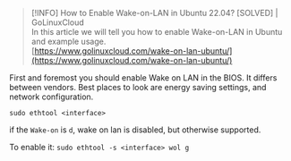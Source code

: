 > [!INFO] How to Enable Wake-on-LAN in Ubuntu 22.04? [SOLVED] | GoLinuxCloud  
> In this article we will tell you how to enable Wake-on-LAN in Ubuntu and example usage.  
> [https://www.golinuxcloud.com/wake-on-lan-ubuntu/](https://www.golinuxcloud.com/wake-on-lan-ubuntu/)  

First and foremost you should enable Wake on LAN in the BIOS. It differs between vendors. Best places to look are energy saving settings, and network configuration.

`sudo ethtool <interface>`

if the `Wake-on` is `d`, wake on lan is disabled, but otherwise supported.

To enable it:
`sudo ethtool -s <interface> wol g`